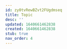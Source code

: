 ```yaml
---
id: zy0tvRewBZvt2FUgdmseq
title: Topic
desc: ''
updated: 1640661462838
created: 1640661462838
stub: true
nav_order: 4
---
```


